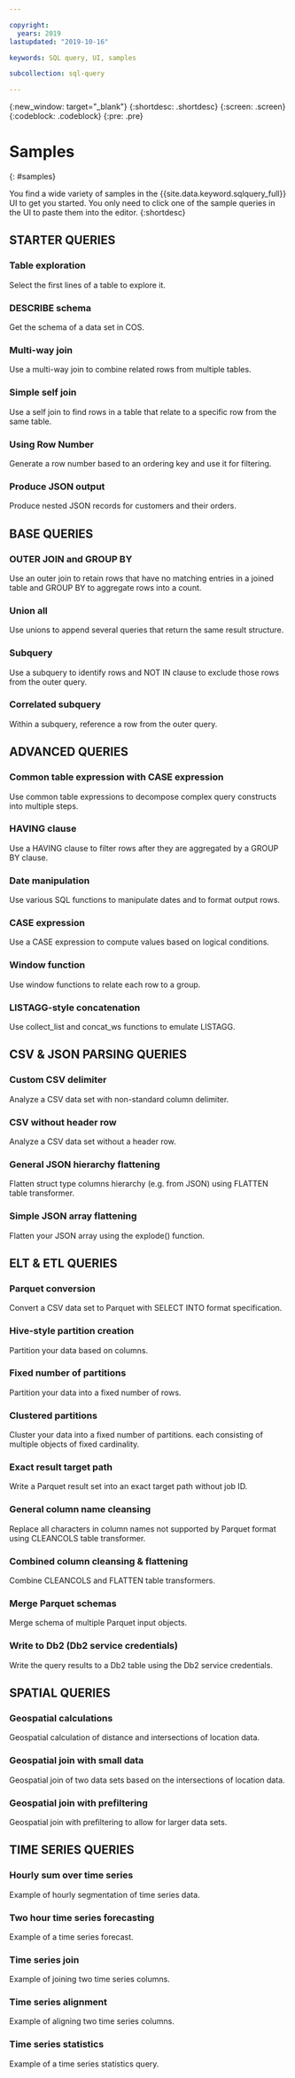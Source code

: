 ```yaml
---

copyright:
  years: 2019
lastupdated: "2019-10-16"

keywords: SQL query, UI, samples

subcollection: sql-query

---
```


{:new_window: target="_blank"}
{:shortdesc: .shortdesc}
{:screen: .screen}
{:codeblock: .codeblock}
{:pre: .pre}

# Samples
{: #samples}

You find a wide variety of samples in the {{site.data.keyword.sqlquery_full}} UI to get you started. You only need to click one of the sample
queries in the UI to paste them into the editor.
{:shortdesc}



## STARTER QUERIES

### Table exploration
Select the first lines of a table to explore it.
### DESCRIBE schema
Get the schema of a data set in COS.
### Multi-way join
Use a multi-way join to combine related rows from multiple tables.
### Simple self join
Use a self join to find rows in a table that relate to a specific row from the same table.
### Using Row Number
Generate a row number based to an ordering key and use it for filtering.
### Produce JSON output
Produce nested JSON records for customers and their orders.

## BASE QUERIES

### OUTER JOIN and GROUP BY
Use an outer join to retain rows that have no matching entries in a joined table and GROUP BY to aggregate rows into a count.
### Union all
Use unions to append several queries that return the same result structure.
### Subquery
Use a subquery to identify rows and NOT IN clause to exclude those rows from the outer query.
### Correlated subquery
Within a subquery, reference a row from the outer query.

## ADVANCED QUERIES

### Common table expression with CASE expression
Use common table expressions to decompose complex query constructs into multiple steps.
### HAVING clause
Use a HAVING clause to filter rows after they are aggregated by a GROUP BY clause.
### Date manipulation
Use various SQL functions to manipulate dates and to format output rows.
### CASE expression
Use a CASE expression to compute values based on logical conditions.
### Window function
Use window functions to relate each row to a group.
### LISTAGG-style concatenation
Use collect_list and concat_ws functions to emulate LISTAGG.

## CSV & JSON PARSING QUERIES

### Custom CSV delimiter
Analyze a CSV data set with non-standard column delimiter.
### CSV without header row
Analyze a CSV data set without a header row.
### General JSON hierarchy flattening
Flatten struct type columns hierarchy (e.g. from JSON) using FLATTEN table transformer.
### Simple JSON array flattening
Flatten your JSON array using the explode() function.

## ELT & ETL QUERIES

### Parquet conversion
Convert a CSV data set to Parquet with SELECT INTO format specification.
### Hive-style partition creation
Partition your data based on columns.
### Fixed number of partitions
Partition your data into a fixed number of rows.
### Clustered partitions
Cluster your data into a fixed number of partitions. each consisting of multiple objects of fixed cardinality.
### Exact result target path
Write a Parquet result set into an exact target path without job ID.
### General column name cleansing
Replace all characters in column names not supported by Parquet format using CLEANCOLS table transformer.
### Combined column cleansing & flattening
Combine CLEANCOLS and FLATTEN table transformers.
### Merge Parquet schemas
Merge schema of multiple Parquet input objects.
### Write to Db2 (Db2 service credentials)
Write the query results to a Db2 table using the Db2 service credentials.

## SPATIAL QUERIES

### Geospatial calculations
Geospatial calculation of distance and intersections of location data.
### Geospatial join with small data
Geospatial join of two data sets based on the intersections of location data.
### Geospatial join with prefiltering
Geospatial join with prefiltering to allow for larger data sets.

## TIME SERIES QUERIES

### Hourly sum over time series
Example of hourly segmentation of time series data.
### Two hour time series forecasting
Example of a time series forecast.
### Time series join
Example of joining two time series columns.
### Time series alignment
Example of aligning two time series columns.
### Time series statistics
Example of a time series statistics query.
